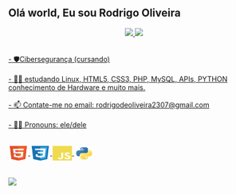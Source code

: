 ## Olá world, Eu sou Rodrigo Oliveira
   <div align="center">
  <a href="https://github.com/roliveira23">
  <img height="160em" src="https://github-readme-stats.vercel.app/api?username=roliveira23&show_icons=true&theme=dark&include_all_commits=true&count_private=true"/>
<img height="150em" src="https://github-readme-stats.vercel.app/api/top-langs/?username=roliveira23&layout=compact&langs_count=7&theme=dark"/>
</div> <br><br>
- 🛡️Cibersegurança (cursando)<br><br>
- 👨‍🎓 estudando Linux, HTML5, CSS3, PHP, MySQL, APIs, PYTHON conhecimento de Hardware e muito mais.<br><br>
- 📫 Contate-me no email: rodrigodeoliveira2307@gmail.com<br><br>
- 💁‍♂️ Pronouns: ele/dele<br><br>

<div style="display: inline_block"><br>
  
  <img align="center" alt="Rodrigo-HTML" height="30" width="40" src="https://raw.githubusercontent.com/devicons/devicon/master/icons/html5/html5-original.svg">
  <img align="center" alt="Rodrigo-CSS" height="30" width="40" src="https://raw.githubusercontent.com/devicons/devicon/master/icons/css3/css3-original.svg">
  <img align="center" alt="Rodrigo-Js" height="30" width="40" src="https://raw.githubusercontent.com/devicons/devicon/master/icons/javascript/javascript-plain.svg">
  <img align="center" alt="Rodrigo-Python" height="30" width="40" src="https://raw.githubusercontent.com/devicons/devicon/master/icons/python/python-original.svg">
   
 
   <!-- fazer com esse formato nao esquecer da identação <img src="https://cdn.jsdelivr.net/gh/devicons/devicon/icons/sass/sass-original.svg" alt="css3" width="40" height="40"/>
   
   <img src="https://cdn.jsdelivr.net/gh/devicons/devicon/icons/html5/html5-original.svg" alt="css3" width="40" height="40"/> -->
   
          
   
</div>
          
  <br>
  <br>
  <div>
  <a href="https://www.linkedin.com/in/rodrigo-oliveira-2212b01a9" target="_blank"><img src="https://img.shields.io/badge/-LinkedIn-%230077B5?style=for-the-badge&logo=linkedin&logoColor=white" target="_blank"></a>
  </div>
